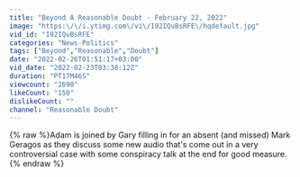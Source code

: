 ```yaml
---
title: "Beyond A Reasonable Doubt - February 22, 2022"
image: "https:\/\/i.ytimg.com\/vi\/I92IQvBsRFE\/hqdefault.jpg"
vid_id: "I92IQvBsRFE"
categories: "News-Politics"
tags: ["Beyond","Reasonable","Doubt"]
date: "2022-02-26T01:51:17+03:00"
vid_date: "2022-02-23T03:38:12Z"
duration: "PT17M46S"
viewcount: "2690"
likeCount: "150"
dislikeCount: ""
channel: "Reasonable Doubt"
---
```

{% raw %}Adam is joined by Gary filling in for an absent (and missed) Mark Geragos as they discuss some new audio that's come out in a very controversial case with some conspiracy talk at the end for good measure.{% endraw %}
